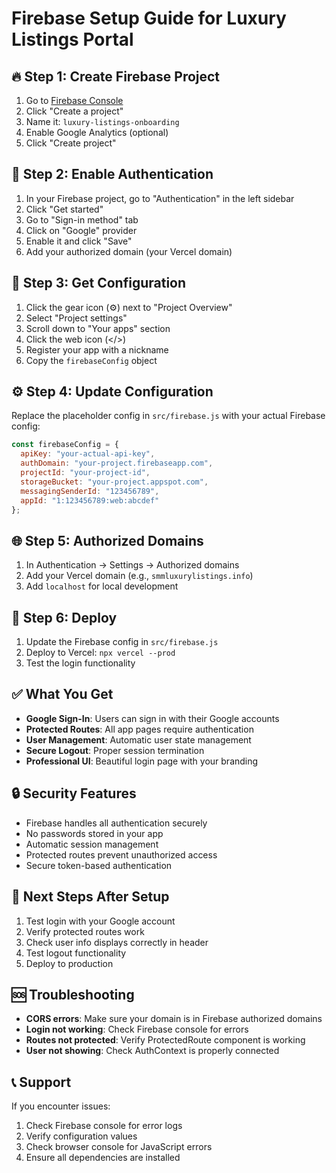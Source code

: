 # Firebase Setup Guide for Luxury Listings Portal

## 🔥 **Step 1: Create Firebase Project**

1. Go to [Firebase Console](https://console.firebase.google.com/)
2. Click "Create a project"
3. Name it: `luxury-listings-onboarding`
4. Enable Google Analytics (optional)
5. Click "Create project"

## 🔑 **Step 2: Enable Authentication**

1. In your Firebase project, go to "Authentication" in the left sidebar
2. Click "Get started"
3. Go to "Sign-in method" tab
4. Click on "Google" provider
5. Enable it and click "Save"
6. Add your authorized domain (your Vercel domain)

## 📱 **Step 3: Get Configuration**

1. Click the gear icon (⚙️) next to "Project Overview"
2. Select "Project settings"
3. Scroll down to "Your apps" section
4. Click the web icon (</>)
5. Register your app with a nickname
6. Copy the `firebaseConfig` object

## ⚙️ **Step 4: Update Configuration**

Replace the placeholder config in `src/firebase.js` with your actual Firebase config:

```javascript
const firebaseConfig = {
  apiKey: "your-actual-api-key",
  authDomain: "your-project.firebaseapp.com",
  projectId: "your-project-id",
  storageBucket: "your-project.appspot.com",
  messagingSenderId: "123456789",
  appId: "1:123456789:web:abcdef"
};
```

## 🌐 **Step 5: Authorized Domains**

1. In Authentication → Settings → Authorized domains
2. Add your Vercel domain (e.g., `smmluxurylistings.info`)
3. Add `localhost` for local development

## 🚀 **Step 6: Deploy**

1. Update the Firebase config in `src/firebase.js`
2. Deploy to Vercel: `npx vercel --prod`
3. Test the login functionality

## ✅ **What You Get**

- **Google Sign-In**: Users can sign in with their Google accounts
- **Protected Routes**: All app pages require authentication
- **User Management**: Automatic user state management
- **Secure Logout**: Proper session termination
- **Professional UI**: Beautiful login page with your branding

## 🔒 **Security Features**

- Firebase handles all authentication securely
- No passwords stored in your app
- Automatic session management
- Protected routes prevent unauthorized access
- Secure token-based authentication

## 🎯 **Next Steps After Setup**

1. Test login with your Google account
2. Verify protected routes work
3. Check user info displays correctly in header
4. Test logout functionality
5. Deploy to production

## 🆘 **Troubleshooting**

- **CORS errors**: Make sure your domain is in Firebase authorized domains
- **Login not working**: Check Firebase console for errors
- **Routes not protected**: Verify ProtectedRoute component is working
- **User not showing**: Check AuthContext is properly connected

## 📞 **Support**

If you encounter issues:
1. Check Firebase console for error logs
2. Verify configuration values
3. Check browser console for JavaScript errors
4. Ensure all dependencies are installed

